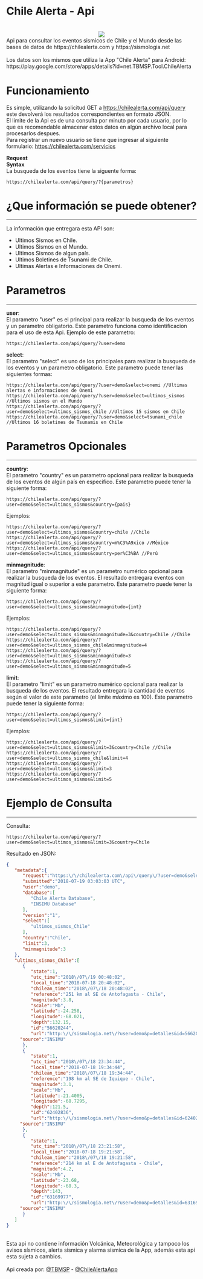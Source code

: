 Chile Alerta - Api
=============================================================
<center><br><img src="http://chilealerta.com/web/resources/icons/icon256.png"><br></center>
Api para consultar los eventos sismicos de Chile y el Mundo desde las bases de datos de https://chilealerta.com y https://sismologia.net <br /><br />
Los datos son los mismos que utiliza la App "Chile Alerta" para Android: https://play.google.com/store/apps/details?id=net.TBMSP.Tool.ChileAlerta <br />

# Funcionamiento

Es simple, utilizando la solicitud GET a https://chilealerta.com/api/query este devolverá los resultados correspondientes en formato JSON.<br />
El limite de la Api es de una consulta por minuto por cada usuario, por lo que es recomendable almacenar estos datos en algún archivo local para procesarlos despues.<br />
Para registrar un nuevo usuario se tiene que ingresar al siguiente formulario: https://chilealerta.com/servicios

**Request**<br />
**Syntax**<br />
La busqueda de los eventos tiene la siguente forma:
```
https://chilealerta.com/api/query/?{parametros}
```

# ¿Que información se puede obtener?
------------------------------------

La información que entregara esta API son:<br>
- Ultimos Sismos en Chile.<br>
- Ultimos Sismos en el Mundo.<br>
- Ultimos Sismos de algun país.<br>
- Ultimos Boletines de Tsunami de Chile.<br>
- Ultimas Alertas e Informaciones de Onemi.<br>

# Parametros
------------------------------------
**user**:<br />
El parametro "user" es el principal para realizar la busqueda de los eventos y un parametro obligatorio. Este parametro funciona como identificacion para el uso de esta Api. Ejemplo de este parametro:
```
https://chilealerta.com/api/query/?user=demo
```

**select**:<br />
El parametro "select" es uno de los principales para realizar la busqueda de los eventos y un parametro obligatorio. Este parametro puede tener las siguientes formas:
```
https://chilealerta.com/api/query/?user=demo&select=onemi //Ultimas alertas e informaciones de Onemi
https://chilealerta.com/api/query/?user=demo&select=ultimos_sismos //Ultimos sismos en el Mundo
https://chilealerta.com/api/query/?user=demo&select=ultimos_sismos_chile //Ultimos 15 sismos en Chile
https://chilealerta.com/api/query/?user=demo&select=tsunami_chile //Ultimos 16 boletines de Tsunamis en Chile
```

# Parametros Opcionales
------------------------------------
**country**:<br />
El parametro "country" es un parametro opcional para realizar la busqueda de los eventos de algún país en especifico. Este parametro puede tener la siguiente forma:
```
https://chilealerta.com/api/query/?user=demo&select=ultimos_sismos&country={pais}
```

Ejemplos:
```
https://chilealerta.com/api/query/?user=demo&select=ultimos_sismos&country=chile //Chile
https://chilealerta.com/api/query/?user=demo&select=ultimos_sismos&country=m%C3%A9xico //México
https://chilealerta.com/api/query/?user=demo&select=ultimos_sismos&country=per%C3%BA //Perú
```

**minmagnitude**:<br />
El parametro "minmagnitude" es un parametro numérico opcional para realizar la busqueda de los eventos. El resultado entregara eventos con magnitud igual o superior a este parametro. Este parametro puede tener la siguiente forma:
```
https://chilealerta.com/api/query/?user=demo&select=ultimos_sismos&minmagnitude={int}
```
Ejemplos:
```
https://chilealerta.com/api/query/?user=demo&select=ultimos_sismos&minmagnitude=3&country=Chile //Chile
https://chilealerta.com/api/query/?user=demo&select=ultimos_sismos_chile&minmagnitude=4
https://chilealerta.com/api/query/?user=demo&select=ultimos_sismos&minmagnitude=3
https://chilealerta.com/api/query/?user=demo&select=ultimos_sismos&minmagnitude=5
```

**limit**:<br />
El parametro "limit" es un parametro numérico opcional para realizar la busqueda de los eventos. El resultado entregara la cantidad de eventos según el valor de este parametro (el limite máximo es 100). Este parametro puede tener la siguiente forma:
```
https://chilealerta.com/api/query/?user=demo&select=ultimos_sismos&limit={int}
```
Ejemplos:
```
https://chilealerta.com/api/query/?user=demo&select=ultimos_sismos&limit=3&country=Chile //Chile
https://chilealerta.com/api/query/?user=demo&select=ultimos_sismos_chile&limit=4
https://chilealerta.com/api/query/?user=demo&select=ultimos_sismos&limit=3
https://chilealerta.com/api/query/?user=demo&select=ultimos_sismos&limit=5
```

# Ejemplo de Consulta
------------------------------------

Consulta:<br />

```
https://chilealerta.com/api/query/?user=demo&select=ultimos_sismos&limit=3&country=Chile
```


Resultado en JSON:<br />

```JSON
{
   "metadata":{
      "request":"https:\/\/chilealerta.com\/api\/query\/?user=demo&select=ultimos_sismos&limit=3&country=Chile",
      "submitted":"2018-07-19 03:03:03 UTC",
	  "user":"demo",
      "database":[
         "Chile Alerta Database",
         "INSIMU Database"
      ],
      "version":"1",
      "select":[
         "ultimos_sismos_Chile"
      ],
      "country":"Chile",
      "limit":3,
      "minmagnitude":3
   },
   "ultimos_sismos_Chile":[
      {
         "state":1,
         "utc_time":"2018\/07\/19 00:48:02",
         "local_time":"2018-07-18 20:48:02",
         "chilean_time":"2018\/07\/18 20:48:02",
         "reference":"251 km al SE de Antofagasta - Chile",
         "magnitude":3.8,
         "scale":"Mb",
         "latitude":-24.258,
         "longitude":-68.021,
         "depth":132.15,
         "id":"56620244",
         "url":"http:\/\/sismologia.net\/?user=demo&p=detalles&id=56620244",
	 "source":"INSIMU"
      },
      {
         "state":1,
         "utc_time":"2018\/07\/18 23:34:44",
         "local_time":"2018-07-18 19:34:44",
         "chilean_time":"2018\/07\/18 19:34:44",
         "reference":"198 km al SE de Iquique - Chile",
         "magnitude":3.1,
         "scale":"Mb",
         "latitude":-21.4005,
         "longitude":-68.7295,
         "depth":121.5,
         "id":"62402836",
         "url":"http:\/\/sismologia.net\/?user=demo&p=detalles&id=62402836",
	 "source":"INSIMU"
      },
      {
         "state":1,
         "utc_time":"2018\/07\/18 23:21:58",
         "local_time":"2018-07-18 19:21:58",
         "chilean_time":"2018\/07\/18 19:21:58",
         "reference":"214 km al E de Antofagasta - Chile",
         "magnitude":4.2,
         "scale":"Mb",
         "latitude":-23.68,
         "longitude":-68.3,
         "depth":143,
         "id":"63169977",
         "url":"http:\/\/sismologia.net\/?user=demo&p=detalles&id=63169977",
	 "source":"INSIMU"
      }
   ]
}
```

<br />
Esta api no contiene información Volcánica, Meteorológica y tampoco los avisos sísmicos, alerta sísmica y alarma sísmica de la App, además esta api esta sujeta a cambios.<br /><br>Api creada por: <a href="http://twitter.com/TBMSP">@TBMSP</a> - <a href="http://twitter.com/ChileAlertaApp">@ChileAlertaApp</a><br />
<br />
